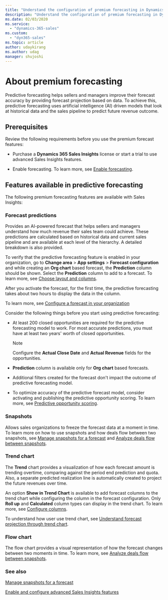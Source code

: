 ```yaml
---
title: "Understand the configuration of premium forecasting in Dynamics 365 Sales Insights | MicrosoftDocs"
description: "Understand the configuration of premium forecasting in Dynamics 365 Sales Insights."
ms.date: 02/03/2020
ms.service: 
  - "dynamics-365-sales"
ms.custom: 
  - "dyn365-sales"
ms.topic: article
author: udaykirang
ms.author: udag
manager: shujoshi
---
```


# About premium forecasting

Predictive forecasting helps sellers and managers improve their forecast accuracy by providing forecast projection based on data. To achieve this, predictive forecasting uses artificial intelligence (AI) driven models that look at historical data and the sales pipeline to predict future revenue outcome. 

## Prerequisites 

Review the following requirements before you use the premium forecast features: 

- Purchase a **Dynamics 365 Sales Insights** license or start a trial to use advanced Sales Insights features. 

- Enable forecasting. To learn more, see [Enable forecasting](/sales-enterprise/enable-forecast). 

## Features available in predictive forecasting

The following premium forecasting features are available with Sales Insights:

### Forecast predictions

Provides an AI-powered forecast that helps sellers and managers understand how much revenue their sales team could achieve. These predictions are calculated based on historical data and current sales pipeline and are available at each level of the hierarchy. A detailed breakdown is also provided. 

To verify that the predictive forecasting feature is enabled in your organization, go to **Change area** > **App settings** > **Forecast configuration** and while creating an **Org chart** based forecast, the **Prediction** column should be shown. Select the **Prediction** column to add to a forecast. To learn more, see [Choose layout and columns](/sales-enterprise/choose-layout-and-columns-forecast).

After you activate the forecast, for the first time, the predictive forecasting takes about two hours to display the data in the column.

To learn more, see [Configure a forecast in your organization](/sales-enterprise/configure-forecast)

Consider the following things before you start using predictive forecasting:

- At least 200 closed opportunities are required for the predictive forecasting model to work. For most accurate predictions, you must have at least two years' worth of closed opportunities.

    > [!NOTE]
    > Configure the **Actual Close Date** and **Actual Revenue** fields for the opportunities.

- **Prediction** column is available only for **Org chart** based forecasts.  

- Additional filters created for the forecast don't impact the outcome of predictive forecasting model.

- To optimize accuracy of the predictive forecast model, consider activating and publishing the predictive opportunity scoring. To learn more, see [Predictive opportunity scoring](configure-predictive-opportunity-scoring.md).

### Snapshots

Allows sales organizations to freeze the forecast data at a moment in time. To learn more on how to use snapshots and how deals flow between two snapshots, see [Manage snapshots for a forecast](manage-snapshots-forecast.md) and [Analyze deals flow between snapshots](analyze-deals-flow-between-snapshots.md).

### Trend chart

The **Trend** chart provides a visualization of how each forecast amount is trending overtime, comparing against the period end prediction and quota. Also, a separate predicted realization line is automatically created to project the future revenues over time.

An option **Show in Trend Chart** is available to add forecast columns to the trend chart while configuring the column in the forecast configuration. Only **Roll up** and **Calculated** column types can display in the trend chart. To learn more, see [Configure columns](/sales-enterprise/choose-layout-and-columns-forecast#configure-columns).

To understand how user use trend chart, see [Understand forecast projection through trend chart](understand-forecast-projection-through-trend-chart.md).

### Flow chart

The flow chart provides a visual representation of how the forecast changes between two moments in time. To learn more, see [Analyze deals flow between snapshots](analyze-deals-flow-between-snapshots.md).

### See also

[Manage snapshots for a forecast](manage-snapshots-forecast.md)

[Enable and configure advanced Sales Insights features](intro-admin-guide-sales-insights.md#enable-and-configure-advanced-sales-insights-features)